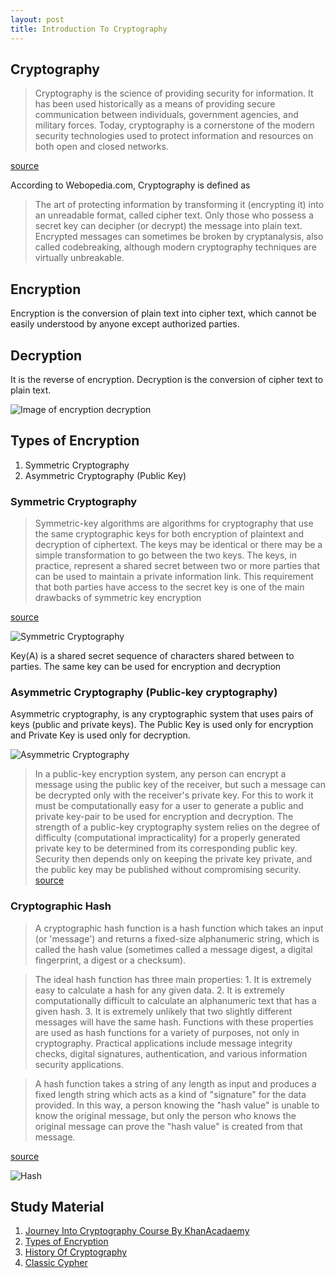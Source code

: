 ```yaml
---
layout: post
title: Introduction To Cryptography
---
```


## Cryptography
>Cryptography is the science of providing security for information. It has been used historically as a means of providing secure communication between individuals, government agencies, and military forces. Today, cryptography is a cornerstone of the modern security technologies used to protect information and resources on both open and closed networks. 

[source](https://technet.microsoft.com/en-us/library/cc962030.aspx)

According to Webopedia.com, Cryptography is defined as 

>The art of protecting information by transforming it (encrypting it) into an unreadable format, called cipher text. Only those who possess a secret key can decipher (or decrypt) the message into plain text. Encrypted messages can sometimes be broken by cryptanalysis, also called codebreaking, although modern cryptography techniques are virtually unbreakable.


## Encryption

Encryption is the conversion of plain text into cipher text, which cannot be easily understood by anyone except authorized parties.

## Decryption

It is the reverse of encryption. Decryption is the conversion of cipher text to plain text.

![Image of encryption decryption](https://bahihussein.github.com/images/enc-dec.png)

## Types of Encryption

1. Symmetric Cryptography
2. Asymmetric Cryptography (Public Key)

### Symmetric Cryptography 

>Symmetric-key algorithms are algorithms for cryptography that use the same cryptographic keys for both encryption of plaintext and decryption of ciphertext. The keys may be identical or there may be a simple transformation to go between the two keys. The keys, in practice, represent a shared secret between two or more parties that can be used to maintain a private information link. This requirement that both parties have access to the secret key is one of the main drawbacks of symmetric key encryption

[source](https://en.wikipedia.org/wiki/Symmetric-key_algorithm)

![Symmetric Cryptography](https://bahihussein.github.com/images/symmetric.png)

Key(A) is a shared secret sequence of characters shared between to parties. The same key can be used for encryption and decryption 

### Asymmetric Cryptography (Public-key cryptography)

Asymmetric cryptography, is any cryptographic system that uses pairs of keys (public and private keys). The Public Key is used only for encryption and Private Key is used only for decryption.

![Asymmetric Cryptography](https://bahihussein.github.com/images/asymmetric.png)

>In a public-key encryption system, any person can encrypt a message using the public key of the receiver, but such a message can be decrypted only with the receiver's private key. For this to work it must be computationally easy for a user to generate a public and private key-pair to be used for encryption and decryption. The strength of a public-key cryptography system relies on the degree of difficulty (computational impracticality) for a properly generated private key to be determined from its corresponding public key. Security then depends only on keeping the private key private, and the public key may be published without compromising security.
[source](https://en.wikipedia.org/wiki/Public-key_cryptography)


### Cryptographic Hash

>A cryptographic hash function is a hash function which takes an input (or 'message') and returns a fixed-size alphanumeric string, which is called the hash value (sometimes called a message digest, a digital fingerprint, a digest or a checksum).

>The ideal hash function has three main properties:
    1. It is extremely easy to calculate a hash for any given data.
    2. It is extremely computationally difficult to calculate an alphanumeric text that has a given hash.
    3. It is extremely unlikely that two slightly different messages will have the same hash.
Functions with these properties are used as hash functions for a variety of purposes, not only in cryptography. Practical applications include message integrity checks, digital signatures, authentication, and various information security applications.

>A hash function takes a string of any length as input and produces a fixed length string which acts as a kind of "signature" for the data provided. In this way, a person knowing the "hash value" is unable to know the original message, but only the person who knows the original message can prove the "hash value" is created from that message.

[source](https://simple.wikipedia.org/wiki/Cryptographic_hash_function)

![Hash](https://bahihussein.github.com/images/hash.png)

## Study Material 

1. [Journey Into Cryptography Course By KhanAcadaemy](https://www.khanacademy.org/computing/computer-science/cryptography)
2. [Types of Encryption](http://books.gigatux.nl/mirror/securitytools/ddu/ch09lev1sec1.html)
3. [History Of Cryptography](http://www.tutorialspoint.com/cryptography/origin_of_cryptography.htm)
4. [Classic Cypher](https://en.wikipedia.org/wiki/Classical_cipher)